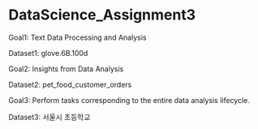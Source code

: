 # DataScience_Assignment3

Goal1: Text Data Processing and Analysis

Dataset1: glove.6B.100d

Goal2: Insights from Data Analysis

Dataset2: pet_food_customer_orders

Goal3: Perform tasks corresponding to the entire data analysis lifecycle.

Dataset3: 서울시 초등학교
